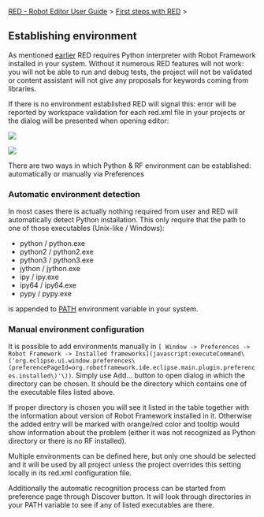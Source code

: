 [RED - Robot Editor User Guide](../index.md) > [First steps with
RED](first_steps.md) >

## Establishing environment

As mentioned [earlier](download_install.md) RED requires Python interpreter
with Robot Framework installed in your system. Without it numerous RED
features will not work: you will not be able to run and debug tests, the
project will not be validated or content assistant will not give any proposals
for keywords coming from libraries.

If there is no environment established RED will signal this: error will be
reported by workspace validation for each red.xml file in your projects or the
dialog will be presented when opening editor:

![](images/error_missing_env_problem.png)

![](images/error_missing_env_dialog.png)

There are two ways in which Python & RF environment can be established:
automatically or manually via Preferences

### Automatic environment detection

In most cases there is actually nothing required from user and RED will
automatically detect Python installation. This only require that the path to
one of those executables (Unix-like / Windows):

  * python / python.exe
  * python2 / python2.exe
  * python3 / python3.exe
  * jython / jython.exe
  * ipy / ipy.exe
  * ipy64 / ipy64.exe
  * pypy / pypy.exe

is appended to [ PATH](https://en.wikipedia.org/wiki/PATH_\(variable\))
environment variable in your system.

### Manual environment configuration

It is possible to add environments manually in `[ Window -> Preferences ->
Robot Framework -> Installed
frameworks](javascript:executeCommand\('org.eclipse.ui.window.preferences\(preferencePageId=org.robotframework.ide.eclipse.main.plugin.preferences.installed\)'\))`.
Simply use Add... button to open dialog in which the directory can be chosen.
It should be the directory which contains one of the executable files listed
above.

If proper directory is chosen you will see it listed in the table together
with the information about version of Robot Framework installed in it.
Otherwise the added entry will be marked with orange/red color and tooltip
would show information about the problem (either it was not recognized as
Python directory or there is no RF installed).

Multiple environments can be defined here, but only one should be selected and
it will be used by all project unless the project overrides this setting
locally in its red.xml configuration file.

Additionally the automatic recognition process can be started from preference
page through Discover button. It will look through directories in your PATH
variable to see if any of listed executables are there.

  

